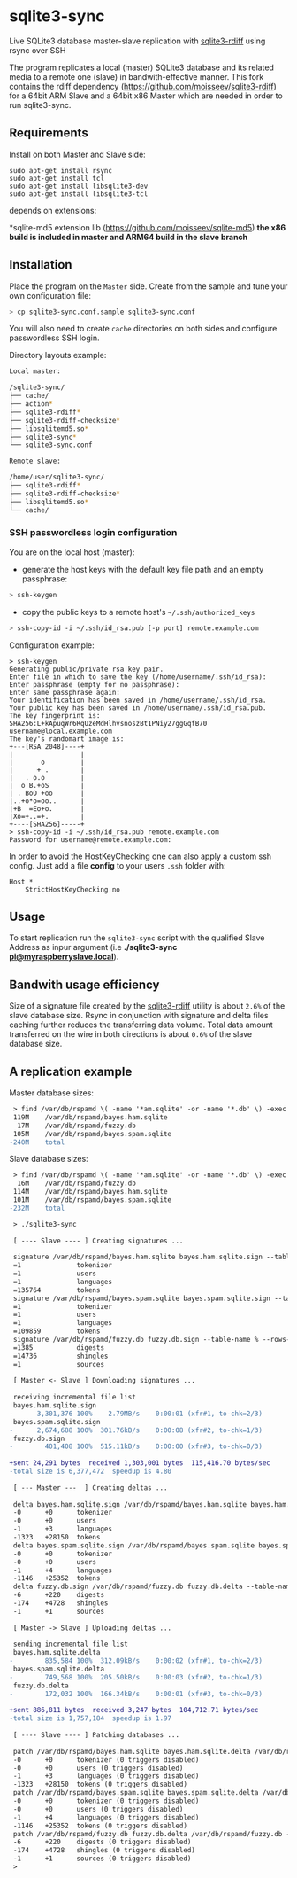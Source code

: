 # sqlite3-sync
Live SQLite3 database master-slave replication with [sqlite3-rdiff](https://github.com/moisseev/sqlite3-rdiff) using rsync over SSH

The program replicates a local (master) SQLite3 database and its related media to a remote one (slave) in bandwith-effective manner.
This fork contains the rdiff dependency (https://github.com/moisseev/sqlite3-rdiff) for a 64bit ARM Slave and a 64bit x86 Master which are needed in order to run sqlite3-sync.

## Requirements

Install on both Master and Slave side:

    sudo apt-get install rsync
    sudo apt-get install tcl
    sudo apt-get install libsqlite3-dev
    sudo apt-get install libsqlite3-tcl

depends on extensions:

*sqlite-md5 extension lib (https://github.com/moisseev/sqlite-md5) 
**the x86 build is included in master and ARM64 build in the slave branch**
	
## Installation

Place the program on the `Master` side. Create from the sample and tune your own configuration file:
```sh
> cp sqlite3-sync.conf.sample sqlite3-sync.conf
```
You will also need to create `cache` directories on both sides and configure passwordless SSH login.

Directory layouts example:

```sh
Local master:

/sqlite3-sync/
├── cache/
├── action*
├── sqlite3-rdiff*
├── sqlite3-rdiff-checksize*
├── libsqlitemd5.so*
├── sqlite3-sync*
└── sqlite3-sync.conf

Remote slave:

/home/user/sqlite3-sync/
├── sqlite3-rdiff*
├── sqlite3-rdiff-checksize*
├── libsqlitemd5.so*
└── cache/
```

### SSH passwordless login configuration

You are on the local host (master):

* generate the host keys with the default key file path and an empty passphrase:
 ```sh
 > ssh-keygen
 ```

* copy the public keys to a remote host's `~/.ssh/authorized_keys`
 ```sh
 > ssh-copy-id -i ~/.ssh/id_rsa.pub [-p port] remote.example.com
 ```

Configuration example:

```
> ssh-keygen
Generating public/private rsa key pair.
Enter file in which to save the key (/home/username/.ssh/id_rsa):
Enter passphrase (empty for no passphrase):
Enter same passphrase again:
Your identification has been saved in /home/username/.ssh/id_rsa.
Your public key has been saved in /home/username/.ssh/id_rsa.pub.
The key fingerprint is:
SHA256:L+kApuqWr6RqUzeMdHlhvsnoszBt1PNiy27ggGqfB70 username@local.example.com
The key's randomart image is:
+---[RSA 2048]----+
|                 |
|       o         |
|      + .        |
|   . o.o         |
|  o B.+oS        |
| . BoO +oo       |
|..+o*o=oo..      |
|+B  =Eo+o.       |
|Xo=+..=+.        |
+----[SHA256]-----+
> ssh-copy-id -i ~/.ssh/id_rsa.pub remote.example.com
Password for username@remote.example.com:
```

In order to avoid the HostKeyChecking one can also apply a custom ssh config. Just add a file **config** to your users `` .ssh `` folder with:

```
Host *
    StrictHostKeyChecking no
```

## Usage

To start replication run the `sqlite3-sync` script with the qualified Slave Address as inpur argument (i.e **./sqlite3-sync pi@myraspberryslave.local**).

## Bandwith usage efficiency

Size of a signature file created by the [sqlite3-rdiff](https://github.com/moisseev/sqlite3-rdiff) utility is about `2.6%` of the slave database size. Rsync in conjunction with signature and delta files caching further reduces the transferring data volume. Total data amount transferred on the wire in both directions is about `0.6%` of the slave database size.

## A replication example

Master database sizes:
```diff
 > find /var/db/rspamd \( -name '*am.sqlite' -or -name '*.db' \) -exec du -shc {} +
 119M    /var/db/rspamd/bayes.ham.sqlite
  17M    /var/db/rspamd/fuzzy.db
 105M    /var/db/rspamd/bayes.spam.sqlite
-240M    total
```
Slave database sizes:
```diff
 > find /var/db/rspamd \( -name '*am.sqlite' -or -name '*.db' \) -exec du -shc {} +
  16M    /var/db/rspamd/fuzzy.db
 114M    /var/db/rspamd/bayes.ham.sqlite
 101M    /var/db/rspamd/bayes.spam.sqlite
-232M    total
```
```diff
 > ./sqlite3-sync
 
 [ ---- Slave ---- ] Creating signatures ...
 
 signature /var/db/rspamd/bayes.ham.sqlite bayes.ham.sqlite.sign --table-name % --rows-per-hash 18
 =1              tokenizer
 =1              users
 =1              languages
 =135764         tokens
 signature /var/db/rspamd/bayes.spam.sqlite bayes.spam.sqlite.sign --table-name % --rows-per-hash 18
 =1              tokenizer
 =1              users
 =1              languages
 =109859         tokens
 signature /var/db/rspamd/fuzzy.db fuzzy.db.sign --table-name % --rows-per-hash 18
 =1385           digests
 =14736          shingles
 =1              sources
 
 [ Master <- Slave ] Downloading signatures ...
 
 receiving incremental file list
 bayes.ham.sqlite.sign
-      3,301,376 100%    2.79MB/s    0:00:01 (xfr#1, to-chk=2/3)
 bayes.spam.sqlite.sign
-      2,674,688 100%  301.76kB/s    0:00:08 (xfr#2, to-chk=1/3)
 fuzzy.db.sign
-        401,408 100%  515.11kB/s    0:00:00 (xfr#3, to-chk=0/3)
 
+sent 24,291 bytes  received 1,303,001 bytes  115,416.70 bytes/sec
-total size is 6,377,472  speedup is 4.80
 
 [ --- Master ---  ] Creating deltas ...
 
 delta bayes.ham.sqlite.sign /var/db/rspamd/bayes.ham.sqlite bayes.ham.sqlite.delta --table-name %
 -0      +0      tokenizer
 -0      +0      users
 -1      +3      languages
 -1323   +28150  tokens
 delta bayes.spam.sqlite.sign /var/db/rspamd/bayes.spam.sqlite bayes.spam.sqlite.delta --table-name %
 -0      +0      tokenizer
 -0      +0      users
 -1      +4      languages
 -1146   +25352  tokens
 delta fuzzy.db.sign /var/db/rspamd/fuzzy.db fuzzy.db.delta --table-name %
 -6      +220    digests
 -174    +4728   shingles
 -1      +1      sources
 
 [ Master -> Slave ] Uploading deltas ...
 
 sending incremental file list
 bayes.ham.sqlite.delta
-        835,584 100%  312.09kB/s    0:00:02 (xfr#1, to-chk=2/3)
 bayes.spam.sqlite.delta
-        749,568 100%  205.50kB/s    0:00:03 (xfr#2, to-chk=1/3)
 fuzzy.db.delta
-        172,032 100%  166.34kB/s    0:00:01 (xfr#3, to-chk=0/3)
 
+sent 886,811 bytes  received 3,247 bytes  104,712.71 bytes/sec
-total size is 1,757,184  speedup is 1.97
 
 [ ---- Slave ---- ] Patching databases ...
 
 patch /var/db/rspamd/bayes.ham.sqlite bayes.ham.sqlite.delta /var/db/rspamd/bayes.ham.sqlite --table-name % --multimaster 0
 -0      +0      tokenizer (0 triggers disabled)
 -0      +0      users (0 triggers disabled)
 -1      +3      languages (0 triggers disabled)
 -1323   +28150  tokens (0 triggers disabled)
 patch /var/db/rspamd/bayes.spam.sqlite bayes.spam.sqlite.delta /var/db/rspamd/bayes.spam.sqlite --table-name % --multimaster 0
 -0      +0      tokenizer (0 triggers disabled)
 -0      +0      users (0 triggers disabled)
 -1      +4      languages (0 triggers disabled)
 -1146   +25352  tokens (0 triggers disabled)
 patch /var/db/rspamd/fuzzy.db fuzzy.db.delta /var/db/rspamd/fuzzy.db --table-name % --multimaster 0
 -6      +220    digests (0 triggers disabled)
 -174    +4728   shingles (0 triggers disabled)
 -1      +1      sources (0 triggers disabled)
 >
```
